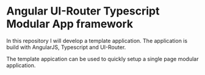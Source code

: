 # Angular UI-Router Typescript Modular App framework 
In this repository I will develop a template application. 
The application is build with AngularJS, Typescript and UI-Router.

The template appication can be used to quickly setup a single page modular application.
